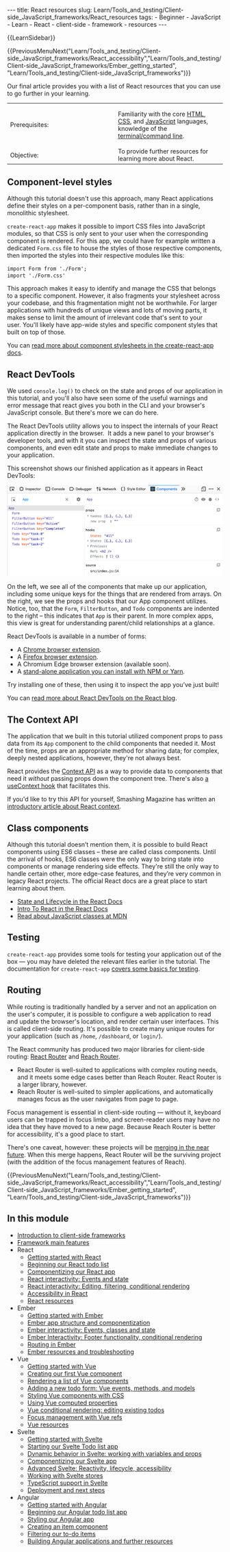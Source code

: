 --- title: React resources slug: Learn/Tools\_and\_testing/Client-side\_JavaScript\_frameworks/React\_resources tags: - Beginner - JavaScript - Learn - React - client-side - framework - resources ---

{{LearnSidebar}}

{{PreviousMenuNext("Learn/Tools\_and\_testing/Client-side\_JavaScript\_frameworks/React\_accessibility","Learn/Tools\_and\_testing/Client-side\_JavaScript\_frameworks/Ember\_getting\_started", "Learn/Tools\_and\_testing/Client-side\_JavaScript\_frameworks")}}

Our final article provides you with a list of React resources that you can use to go further in your learning.

<table><colgroup><col style="width: 50%" /><col style="width: 50%" /></colgroup><tbody><tr class="odd"><td>Prerequisites:</td><td><p>Familiarity with the core <a href="/en-US/docs/Learn/HTML">HTML</a>, <a href="/en-US/docs/Learn/CSS">CSS</a>, and <a href="/en-US/docs/Learn/JavaScript">JavaScript</a> languages, knowledge of the <a href="/en-US/docs/Learn/Tools_and_testing/Understanding_client-side_tools/Command_line">terminal/command line</a>.</p></td></tr><tr class="even"><td>Objective:</td><td>To provide further resources for learning more about React.</td></tr></tbody></table>

Component-level styles
----------------------

Although this tutorial doesn't use this approach, many React applications define their styles on a per-component basis, rather than in a single, monolithic stylesheet.

`create-react-app` makes it possible to import CSS files into JavaScript modules, so that CSS is only sent to your user when the corresponding component is rendered. For this app, we could have for example written a dedicated `Form.css` file to house the styles of those respective components, then imported the styles into their respective modules like this:

    import Form from './Form';
    import './Form.css'

This approach makes it easy to identify and manage the CSS that belongs to a specific component. However, it also fragments your stylesheet across your codebase, and this fragmentation might not be worthwhile. For larger applications with hundreds of unique views and lots of moving parts, it makes sense to limit the amount of irrelevant code that's sent to your user. You'll likely have app-wide styles and specific component styles that built on top of those.

You can [read more about component stylesheets in the create-react-app docs](https://create-react-app.dev/docs/adding-a-stylesheet/).

React DevTools
--------------

We used `console.log()` to check on the state and props of our application in this tutorial, and you'll also have seen some of the useful warnings and error message that react gives you both in the CLI and your browser's JavaScript console. But there's more we can do here.

The React DevTools utility allows you to inspect the internals of your React application directly in the browser.  It adds a new panel to your browser's developer tools, and with it you can inspect the state and props of various components, and even edit state and props to make immediate changes to your application.

This screenshot shows our finished application as it appears in React DevTools:

![Our project being shown in React devtools](react-devtools.png)

On the left, we see all of the components that make up our application, including some unique keys for the things that are rendered from arrays. On the right, we see the props and hooks that our App component utilizes. Notice, too, that the `Form`, `FilterButton`, and `Todo` components are indented to the right – this indicates that `App` is their parent. In more complex apps, this view is great for understanding parent/child relationships at a glance.

React DevTools is available in a number of forms:

-   A [Chrome browser extension](https://chrome.google.com/webstore/detail/react-developer-tools/fmkadmapgofadopljbjfkapdkoienihi?hl=en).
-   A [Firefox browser extension](https://addons.mozilla.org/en-US/firefox/addon/react-devtools/).
-   A Chromium Edge browser extension (available soon).
-   A [stand-alone application you can install with NPM or Yarn](https://www.npmjs.com/package/react-devtools).

Try installing one of these, then using it to inspect the app you’ve just built!

You can [read more about React DevTools on the React blog](https://reactjs.org/blog/2019/08/15/new-react-devtools.html).

The Context API
---------------

The application that we built in this tutorial utilized component props to pass data from its `App` component to the child components that needed it. Most of the time, props are an appropriate method for sharing data; for complex, deeply nested applications, however, they're not always best.

React provides the [Context API](https://reactjs.org/docs/context.html) as a way to provide data to components that need it *without* passing props down the component tree. There's also [a useContext hook](https://reactjs.org/docs/hooks-reference.html#usecontext) that facilitates this.

If you'd like to try this API for yourself, Smashing Magazine has written an [introductory article about React context](https://www.smashingmagazine.com/2020/01/introduction-react-context-api/).

Class components
----------------

Although this tutorial doesn’t mention them, it is possible to build React components using ES6 classes – these are called class components. Until the arrival of hooks, ES6 classes were the only way to bring state into components or manage rendering side effects. They're still the only way to handle certain other, more edge-case features, and they’re very common in legacy React projects. The official React docs are a great place to start learning about them.

-   [State and Lifecycle in the React Docs](https://reactjs.org/docs/state-and-lifecycle.html)
-   [Intro To React in the React Docs](https://reactjs.org/tutorial/tutorial.html)
-   [Read about JavaScript classes at MDN](/en-US/docs/Web/JavaScript/Reference/Classes)

Testing
-------

`create-react-app` provides some tools for testing your application out of the box — you may have deleted the relevant files earlier in the tutorial. The documentation for `create-react-app` [covers some basics for testing](https://create-react-app.dev/docs/running-tests/).

Routing
-------

While routing is traditionally handled by a server and not an application on the user's computer, it is possible to configure a web application to read and update the browser's location, and render certain user interfaces. This is called client-side routing. It's possible to create many unique routes for your application (such as `/home`, `/dashboard`, or `login/`).

The React community has produced two major libraries for client-side routing: [React Router](https://reacttraining.com/react-router/) and [Reach Router](https://reach.tech/router).

-   React Router is well-suited to applications with complex routing needs, and it meets some edge cases better than Reach Router. React Router is a larger library, however.
-   Reach Router is well-suited to simpler applications, and automatically manages focus as the user navigates from page to page.

Focus management is essential in client-side routing — without it, keyboard users can be trapped in focus limbo, and screen-reader users may have no idea that they have moved to a new page. Because Reach Router is better for accessibility, it's a good place to start.

There's one caveat, however: these projects will be [merging in the near future](https://reacttraining.com/blog/reach-react-router-future/). When this merge happens, React Router will be the surviving project (with the addition of the focus management features of Reach).

{{PreviousMenuNext("Learn/Tools\_and\_testing/Client-side\_JavaScript\_frameworks/React\_accessibility","Learn/Tools\_and\_testing/Client-side\_JavaScript\_frameworks/Ember\_getting\_started", "Learn/Tools\_and\_testing/Client-side\_JavaScript\_frameworks")}}

In this module
--------------

-   [Introduction to client-side frameworks](/en-US/docs/Learn/Tools_and_testing/Client-side_JavaScript_frameworks/Introduction)
-   [Framework main features](/en-US/docs/Learn/Tools_and_testing/Client-side_JavaScript_frameworks/Main_features)
-   React
    -   [Getting started with React](/en-US/docs/Learn/Tools_and_testing/Client-side_JavaScript_frameworks/React_getting_started)
    -   [Beginning our React todo list](/en-US/docs/Learn/Tools_and_testing/Client-side_JavaScript_frameworks/React_todo_list_beginning)
    -   [Componentizing our React app](/en-US/docs/Learn/Tools_and_testing/Client-side_JavaScript_frameworks/React_components)
    -   [React interactivity: Events and state](/en-US/docs/Learn/Tools_and_testing/Client-side_JavaScript_frameworks/React_interactivity_events_state)
    -   [React interactivity: Editing, filtering, conditional rendering](/en-US/docs/Learn/Tools_and_testing/Client-side_JavaScript_frameworks/React_interactivity_filtering_conditional_rendering)
    -   [Accessibility in React](/en-US/docs/Learn/Tools_and_testing/Client-side_JavaScript_frameworks/React_accessibility)
    -   [React resources](/en-US/docs/Learn/Tools_and_testing/Client-side_JavaScript_frameworks/React_resources)
-   Ember
    -   [Getting started with Ember](/en-US/docs/Learn/Tools_and_testing/Client-side_JavaScript_frameworks/Ember_getting_started)
    -   [Ember app structure and componentization](/en-US/docs/Learn/Tools_and_testing/Client-side_JavaScript_frameworks/Ember_structure_componentization)
    -   [Ember interactivity: Events, classes and state](/en-US/docs/Learn/Tools_and_testing/Client-side_JavaScript_frameworks/Ember_interactivity_events_state)
    -   [Ember Interactivity: Footer functionality, conditional rendering](/en-US/docs/Learn/Tools_and_testing/Client-side_JavaScript_frameworks/Ember_conditional_footer)
    -   [Routing in Ember](/en-US/docs/Learn/Tools_and_testing/Client-side_JavaScript_frameworks/Ember_routing)
    -   [Ember resources and troubleshooting](/en-US/docs/Learn/Tools_and_testing/Client-side_JavaScript_frameworks/Ember_resources)
-   Vue
    -   [Getting started with Vue](/en-US/docs/Learn/Tools_and_testing/Client-side_JavaScript_frameworks/Vue_getting_started)
    -   [Creating our first Vue component](/en-US/docs/Learn/Tools_and_testing/Client-side_JavaScript_frameworks/Vue_first_component)
    -   [Rendering a list of Vue components](/en-US/docs/Learn/Tools_and_testing/Client-side_JavaScript_frameworks/Vue_rendering_lists)
    -   [Adding a new todo form: Vue events, methods, and models](/en-US/docs/Learn/Tools_and_testing/Client-side_JavaScript_frameworks/Vue_methods_events_models)
    -   [Styling Vue components with CSS](/en-US/docs/Learn/Tools_and_testing/Client-side_JavaScript_frameworks/Vue_styling)
    -   [Using Vue computed properties](/en-US/docs/Learn/Tools_and_testing/Client-side_JavaScript_frameworks/Vue_computed_properties)
    -   [Vue conditional rendering: editing existing todos](/en-US/docs/Learn/Tools_and_testing/Client-side_JavaScript_frameworks/Vue_conditional_rendering)
    -   [Focus management with Vue refs](/en-US/docs/Learn/Tools_and_testing/Client-side_JavaScript_frameworks/Vue_refs_focus_management)
    -   [Vue resources](/en-US/docs/Learn/Tools_and_testing/Client-side_JavaScript_frameworks/Vue_resources)
-   Svelte
    -   [Getting started with Svelte](/en-US/docs/Learn/Tools_and_testing/Client-side_JavaScript_frameworks/Svelte_getting_started)
    -   [Starting our Svelte Todo list app](/en-US/docs/Learn/Tools_and_testing/Client-side_JavaScript_frameworks/Svelte_Todo_list_beginning)
    -   [Dynamic behavior in Svelte: working with variables and props](/en-US/docs/Learn/Tools_and_testing/Client-side_JavaScript_frameworks/Svelte_variables_props)
    -   [Componentizing our Svelte app](/en-US/docs/Learn/Tools_and_testing/Client-side_JavaScript_frameworks/Svelte_components)
    -   [Advanced Svelte: Reactivity, lifecycle, accessibility](/en-US/docs/Learn/Tools_and_testing/Client-side_JavaScript_frameworks/Svelte_reactivity_lifecycle_accessibility)
    -   [Working with Svelte stores](/en-US/docs/Learn/Tools_and_testing/Client-side_JavaScript_frameworks/Svelte_stores)
    -   [TypeScript support in Svelte](/en-US/docs/Learn/Tools_and_testing/Client-side_JavaScript_frameworks/Svelte_TypeScript)
    -   [Deployment and next steps](/en-US/docs/Learn/Tools_and_testing/Client-side_JavaScript_frameworks/Svelte_deployment_next)
-   Angular
    -   [Getting started with Angular](/en-US/docs/Learn/Tools_and_testing/Client-side_JavaScript_frameworks/Angular_getting_started)
    -   [Beginning our Angular todo list app](/en-US/docs/Learn/Tools_and_testing/Client-side_JavaScript_frameworks/Angular_todo_list_beginning)
    -   [Styling our Angular app](/en-US/docs/Learn/Tools_and_testing/Client-side_JavaScript_frameworks/Angular_styling)
    -   [Creating an item component](/en-US/docs/Learn/Tools_and_testing/Client-side_JavaScript_frameworks/Angular_item_component)
    -   [Filtering our to-do items](/en-US/docs/Learn/Tools_and_testing/Client-side_JavaScript_frameworks/Angular_filtering)
    -   [Building Angular applications and further resources](/en-US/docs/Learn/Tools_and_testing/Client-side_JavaScript_frameworks/Angular_building)
